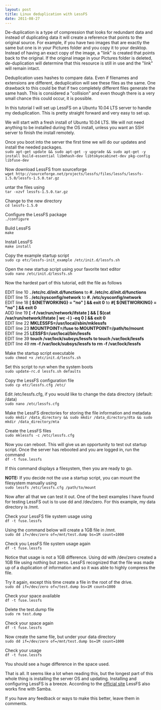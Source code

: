 ```yaml
---
layout: post
title: Linux deduplication with LessFS
date: 2011-08-27
---
```


De-duplication is a type of compression that looks for redundant data and instead of duplicating data it will create a reference that points to the original source. For example, if you have two images that are exactly the same but one is in your Pictures folder and you copy it to your desktop. Instead of having an exact copy of the image, a "link" is created that points back to the original. If the original image in your Pictures folder is deleted, de-duplication will determine that this resource is still in use and the "link" will remain intact.  

Deduplication uses hashes to compare data. Even if filenames and extensions are different, deduplication will see these files as the same. One drawback to this could be that if two completely different files generate the same hash. This is considered a "collision" and even though there is a very small chance this could occur, it is possible.  

In this tutorial I will set up LessFS on a Ubuntu 10.04 LTS server to handle my deduplication. This is pretty straight forward and very easy to set up.  

We will start with a fresh install of Ubuntu 10.04 LTS. We will not need anything to be installed during the OS install, unless you want an SSH server to finish the install remotely.  

Once you boot into the server the first time we will do our updates and install the needed packages.  
`sudo apt-get update && sudo apt-get -y upgrade && sudo apt-get -y install build-essential libmhash-dev libtokyocabinet-dev pkg-config libfuse-dev`  


Now download LessFS from sourceforge  
`wget http://sourceforge.net/projects/lessfs/files/lessfs/lessfs-1.5.0/lessfs-1.5.0.tar.gz`  


untar the files using  
`tar -xzvf lessfs-1.5.0.tar.gz`  


Change to the new directory  
`cd lessfs-1.5.0`  


Configure the LessFS package  
`./configure`  


Build LessFS  
`make`  


Install LessFS  
`make install`  


Copy the example startup script  
`sudo cp etc/lessfs-init_example /etc/init.d/lessfs.sh`  


Open the new startup script using your favorite text editor  
`sudo nano /etc/init.d/lessfs.sh`  


Now the hardest part of this tutorial, edit the file as follows  

EDIT line 10 **. /etc/rc.d/init.d/functions** to **#. /etc/rc.d/init.d/functions**  
EDIT line 15 **. /etc/sysconfig/network** to **#. /etc/sysconfig/network**  
EDIT line 18 **[ ${NETWORKING} = "no" ] && exit 0** to **#[ ${NETWORKING} = "no" ] && exit 0**  
ADD line 19 **[ -f /var/run/network/ifstate ] && [ $(cat /var/run/network/ifstate | wc -l ) -eq 0 ] && exit 0**  
EDIT line 22 **MKLESSFS=/usr/local/sbin/mklessfs**  
EDIT line 23 **MOUNTPOINT=/fuse to MOUNTPOINT=/path/to/mount**  
EDIT line 25 **LESSFS=/usr/local/bin/lessfs**  
EDIT line 39 **touch /var/lock/subsys/lessfs to touch /var/lock/lessfs**  
EDIT line 49 **rm -f /var/lock/subsys/lessfs to rm -f /var/lock/lessfs**  

Make the startup script executable  
`sudo chmod +x /etc/init.d/lessfs.sh`  


Set this script to run when the system boots  
`sudo update-rc.d lessfs.sh defaults`  


Copy the LessFS configuration file  
`sudo cp etc/lessfs.cfg /etc/`  


Edit /etc/lessfs.cfg, if you would like to change the data directory (default: /data)  
`sudo nano /etc/lessfs.cfg`  


Make the LessFS directories for storing the file information and metadata  
`sudo mkdir /data_directory && sudo mkdir /data_directory/dta && sudo mkdir /data_directory/mta`  


Create the LessFS files  
`sudo mklessfs -c /etc/lessfs.cfg`  


Now you can reboot. This will give us an opportunity to test out startup script. Once the server has rebooted and you are logged in, run the command  
`df -t fuse.lessfs`  


If this command displays a filesystem, then you are ready to go.  

**NOTE:** If you decide not the use a startup script, you can mount the filesystem manually using  
`sudo lessfs /etc/lessfs.cfg /path/to/mount`  


Now after all that we can test it out. One of the best examples I have found for testing LessFS out is to use dd and /dev/zero. For this example, my data directory is /mnt.  

Check your LessFS file system usage using  
`df -t fuse.lessfs`  


Using the command below will create a 1GB file in /mnt.  
`sudo dd if=/dev/zero of=/mnt/test.dump bs=1M count=1000`  


Check you LessFS file system usage again  
`df -t fuse.lessfs`  


Notice that usage is not a 1GB difference. Using dd with /dev/zero created a 1GB file using nothing but zeros. LessFS recognized that the file was made up of a duplication of information and so it was able to highly compress the file.  

Try it again, except this time create a file in the root of the drive.  
`sudo dd if=/dev/zero of=/test.dump bs=1M count=1000`  


Check your space available  
`df -t fuse.lessfs`  


Delete the test.dump file  
`sudo rm test.dump`  


Check your space again  
`df -t fuse.lessfs`  


Now create the same file, but under your data directory  
`sudo dd if=/dev/zero of=/mnt/test.dump bs=1M count=1000`  


Check your usage  
`df -t fuse.lessfs`  


You should see a huge difference in the space used.  

That is all. It seems like a lot when reading this, but the longest part of this whole thing is installing the server OS and updating. Installing and configuring LessFS is a breeze. According to the <a href="http://lessfs.com" target="blank">official site</a> LessFS also works fine with Samba.  

If you have any feedback or ways to make this better, leave them in comments.
